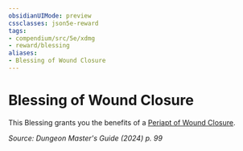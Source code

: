 ```yaml
---
obsidianUIMode: preview
cssclasses: json5e-reward
tags:
- compendium/src/5e/xdmg
- reward/blessing
aliases:
- Blessing of Wound Closure
---
```

# Blessing of Wound Closure

This Blessing grants you the benefits of a [Periapt of Wound Closure](/3-Mechanics/CLI/items/periapt-of-wound-closure-xdmg.md).

*Source: Dungeon Master's Guide (2024) p. 99*
